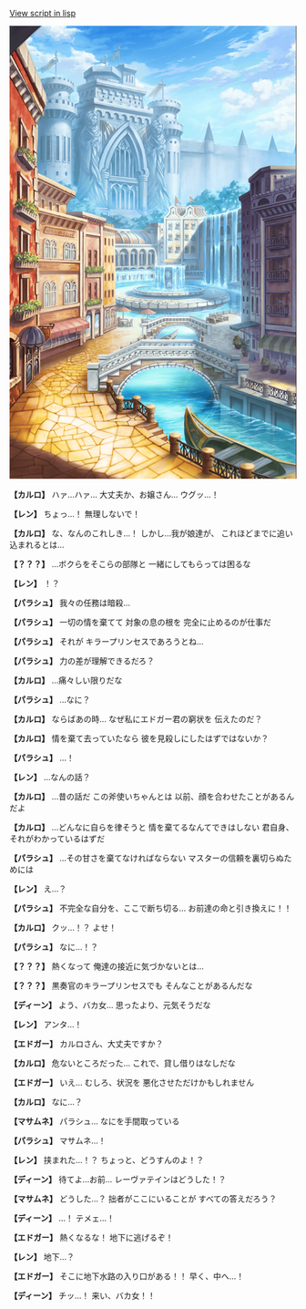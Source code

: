 [View script in lisp](../scripts/1740102.txt)

![006_town.png](../images/backgrounds/006_town.png)

**【カルロ】**
ハァ…ハァ…
大丈夫か、お嬢さん…
ウグッ…！

**【レン】**
ちょっ…！
無理しないで！

**【カルロ】**
な、なんのこれしき…！
しかし…我が娘達が、
これほどまでに追い込まれるとは…

**【？？？】**
…ボクらをそこらの部隊と
一緒にしてもらっては困るな

**【レン】**
！？

**【パラシュ】**
我々の任務は暗殺…

**【パラシュ】**
一切の情を棄てて
対象の息の根を
完全に止めるのが仕事だ

**【パラシュ】**
それが
キラープリンセスであろうとね…

**【パラシュ】**
力の差が理解できるだろ？

**【カルロ】**
…痛々しい限りだな

**【パラシュ】**
…なに？

**【カルロ】**
ならばあの時…
なぜ私にエドガー君の窮状を
伝えたのだ？

**【カルロ】**
情を棄て去っていたなら
彼を見殺しにしたはずではないか？

**【パラシュ】**
…！

**【レン】**
…なんの話？

**【カルロ】**
…昔の話だ
この斧使いちゃんとは
以前、顔を合わせたことがあるんだよ

**【カルロ】**
…どんなに自らを律そうと
情を棄てるなんてできはしない
君自身、それがわかっているはずだ

**【パラシュ】**
…その甘さを棄てなければならない
マスターの信頼を裏切らぬためには

**【レン】**
え…？

**【パラシュ】**
不完全な自分を、ここで断ち切る…
お前達の命と引き換えに！！

**【カルロ】**
クッ…！？
よせ！

**【パラシュ】**
なに…！？

**【？？？】**
熱くなって
俺達の接近に気づかないとは…

**【？？？】**
黒奏官のキラープリンセスでも
そんなことがあるんだな

**【ディーン】**
よう、バカ女…
思ったより、元気そうだな

**【レン】**
アンタ…！

**【エドガー】**
カルロさん、大丈夫ですか？

**【カルロ】**
危ないところだった…
これで、貸し借りはなしだな

**【エドガー】**
いえ…
むしろ、状況を
悪化させただけかもしれません

**【カルロ】**
なに…？

**【マサムネ】**
パラシュ…
なにを手間取っている

**【パラシュ】**
マサムネ…！

**【レン】**
挟まれた…！？
ちょっと、どうすんのよ！？

**【ディーン】**
待てよ…お前…
レーヴァテインはどうした！？

**【マサムネ】**
どうした…？
拙者がここにいることが
すべての答えだろう？

**【ディーン】**
…！
テメェ…！

**【エドガー】**
熱くなるな！
地下に逃げるぞ！

**【レン】**
地下…？

**【エドガー】**
そこに地下水路の入り口がある！！
早く、中へ…！

**【ディーン】**
チッ…！
来い、バカ女！！